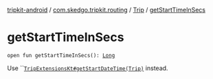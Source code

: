 [tripkit-android](../../index.md) / [com.skedgo.tripkit.routing](../index.md) / [Trip](index.md) / [getStartTimeInSecs](./get-start-time-in-secs.md)

# getStartTimeInSecs

`open fun getStartTimeInSecs(): `[`Long`](https://kotlinlang.org/api/latest/jvm/stdlib/kotlin/-long/index.html)

Use ``[`TripExtensionsKt#getStartDateTime(Trip)`](../start-date-time.md) instead.

